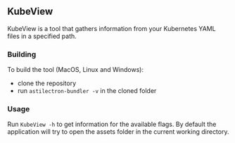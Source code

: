 ## KubeView

KubeView is a tool that gathers information from your Kubernetes YAML files in a specified path. 

### Building

To build the tool (MacOS, Linux and Windows):
 - clone the repository
 - run `astilectron-bundler -v` in the cloned folder
 
 ### Usage
 Run `KubeView -h` to get information for the available flags. 
 By default the application will try to open the assets folder in the current working directory.
